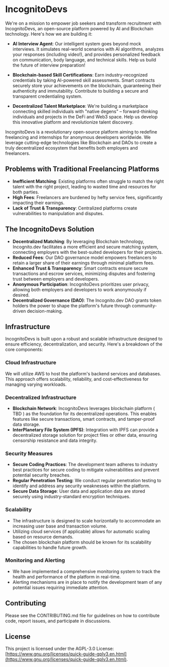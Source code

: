 # IncognitoDevs  
  
We're on a mission to empower job seekers and transform recruitment with IncognitoDevs, an open-source platform powered by AI and Blockchain technology. Here's how we are building it:  
  
- **AI Interview Agent**: Our intelligent system goes beyond mock interviews. It simulates real-world scenarios with AI algorithms, analyzes your responses (including video!), and provides personalized feedback on communication, body language, and technical skills. Help us build the future of interview preparation!  
  
- **Blockchain-based Skill Certifications**: Earn industry-recognized credentials by taking AI-powered skill assessments. Smart contracts securely store your achievements on the blockchain, guaranteeing their authenticity and immutability. Contribute to building a secure and transparent credentialing system.  
  
- **Decentralized Talent Marketplace**: We're building a marketplace connecting skilled individuals with "native degens" –  forward-thinking individuals and projects in the DeFi and Web3 space. Help us develop this innovative platform and revolutionize talent discovery.  
   

IncognitoDevs is a revolutionary open-source platform aiming to redefine freelancing and internships for anonymous developers worldwide. We leverage cutting-edge technologies like Blockchain and DAOs to create a truly decentralized ecosystem that benefits both employers and freelancers.    
  
## Problems with Traditional Freelancing Platforms  
  
- **Inefficient Matching**: Existing platforms often struggle to match the right talent with the right project, leading to wasted time and resources for both parties.  
- **High Fees**: Freelancers are burdened by hefty service fees, significantly impacting their earnings.  
- **Lack of Trust & Transparency**: Centralized platforms create vulnerabilities to manipulation and disputes.  
  
## The IncognitoDevs Solution  
  
- **Decentralized Matching**: By leveraging Blockchain technology, Incognito.dev facilitates a more efficient and secure matching system, connecting employers with the best-suited developers for their projects.  
- **Reduced Fees**: Our DAO governance model empowers freelancers to retain a larger share of their earnings through minimal platform fees.  
- **Enhanced Trust & Transparency**: Smart contracts ensure secure transactions and escrow services, minimizing disputes and fostering trust between employers and developers.  
- **Anonymous Participation**: IncognitoDevs prioritizes user privacy, allowing both employers and developers to work anonymously if desired.  
- **Decentralized Governance (DAO)**: The Incognito.dev DAO grants token holders the power to shape the platform's future through community-driven decision-making.  
  
## Infrastructure  
  
IncognitoDevs is built upon a robust and scalable infrastructure designed to ensure efficiency, decentralization, and security. Here's a breakdown of the core components:  

### Cloud Infrastructure 

We will utilize AWS to host the platform's backend services and databases. This approach offers scalability, reliability, and cost-effectiveness for managing varying workloads.   
  
### Decentralized Infrastructure   
  
- **Blockchain Network**: IncognitoDevs leverages blockchain platform ( TBD ) as the foundation for its decentralized operations. This enables features like secure transactions, smart contracts, and tamper-proof data storage.  
- **InterPlanetary File System (IPFS)**: Integration with IPFS can provide a decentralized storage solution for project files or other data, ensuring censorship resistance and data integrity.  
  
### Security Measures 
- **Secure Coding Practices**: The development team adheres to industry best practices for secure coding to mitigate vulnerabilities and prevent potential security breaches.  
- **Regular Penetration Testing**: We conduct regular penetration testing to identify and address any security weaknesses within the platform.  
- **Secure Data Storage**: User data and application data are stored securely using industry-standard encryption techniques.  
  
### Scalability
- The infrastructure is designed to scale horizontally to accommodate an increasing user base and transaction volume.  
- Utilizing cloud services (if applicable) allows for automatic scaling based on resource demands.  
- The chosen blockchain platform should be known for its scalability capabilities to handle future growth.  
   
### Monitoring and Alerting  
- We have implemented a comprehensive monitoring system to track the health and performance of the platform in real-time.  
- Alerting mechanisms are in place to notify the development team of any potential issues requiring immediate attention.  
  
## Contributing 
Please see the CONTRIBUTING.md file for guidelines on how to contribute code, report issues, and participate in discussions.  
  
## License  
This project is licensed under the AGPL-3.0 License: [https://www.gnu.org/licenses/quick-guide-gplv3.en.html](https://www.gnu.org/licenses/quick-guide-gplv3.en.html).  
  
